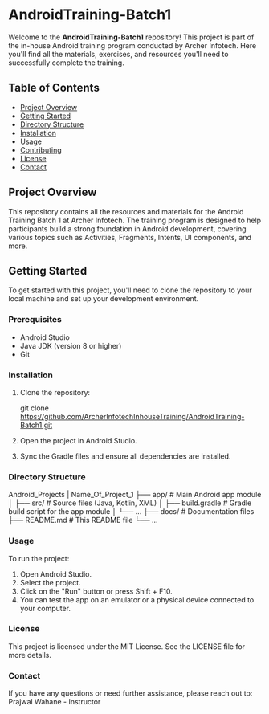 # AndroidTraining-Batch1

Welcome to the **AndroidTraining-Batch1** repository! This project is part of the in-house Android training program conducted by Archer Infotech. Here you'll find all the materials, exercises, and resources you'll need to successfully complete the training.

## Table of Contents

- [Project Overview](#project-overview)
- [Getting Started](#getting-started)
- [Directory Structure](#directory-structure)
- [Installation](#installation)
- [Usage](#usage)
- [Contributing](#contributing)
- [License](#license)
- [Contact](#contact)

## Project Overview

This repository contains all the resources and materials for the Android Training Batch 1 at Archer Infotech. The training program is designed to help participants build a strong foundation in Android development, covering various topics such as Activities, Fragments, Intents, UI components, and more.

## Getting Started

To get started with this project, you'll need to clone the repository to your local machine and set up your development environment.

### Prerequisites

- Android Studio
- Java JDK (version 8 or higher)
- Git

### Installation

1. Clone the repository:

   git clone https://github.com/ArcherInfotechInhouseTraining/AndroidTraining-Batch1.git
2. Open the project in Android Studio.
3. Sync the Gradle files and ensure all dependencies are installed.

### Directory Structure
Android_Projects 
  |
Name_Of_Project_1
  ├── app/                        # Main Android app module
  │   ├── src/                    # Source files (Java, Kotlin, XML)
  │   ├── build.gradle            # Gradle build script for the app module
  │   └── ...
  ├── docs/                       # Documentation files
  ├── README.md                   # This README file
  └── ...


### Usage
To run the project:

1. Open Android Studio.
2. Select the project.
3. Click on the "Run" button or press Shift + F10.
4. You can test the app on an emulator or a physical device connected to your computer.

### License
This project is licensed under the MIT License. See the LICENSE file for more details.

### Contact
If you have any questions or need further assistance, please reach out to:
Prajwal Wahane - Instructor

